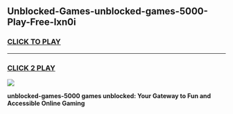 
## Unblocked-Games-unblocked-games-5000-Play-Free-lxn0i
<h3>
<a href="https://premium76.site?title=unblocked-games-5000&ref=23A">CLICK TO PLAY</a></h3>
<hr>

<h3>
<a href="https://premium76.site?title=unblocked-games-5000&ref=23A">CLICK 2 PLAY</a>
  
</h3>

<a href="https://premium76.site?title=unblocked-games-5000&ref=23A"><img src="https://clearcache.store/games.png"></a>


**unblocked-games-5000 games unblocked: Your Gateway to Fun and Accessible Online Gaming**
